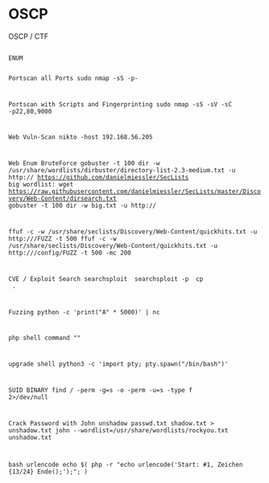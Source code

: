 

# OSCP
OSCP / CTF

<code>
ENUM

Portscan all Ports
sudo nmap -sS -p- <ip>

Portscan with Scripts and Fingerprinting
sudo nmap -sS -sV -sC -p22,80,9000 <ip>

Web Vuln-Scan
nikto -host 192.168.56.205

Web Enum BruteForce
gobuster -t 100 dir -w /usr/share/wordlists/dirbuster/directory-list-2.3-medium.txt -u http://<host>
https://github.com/danielmiessler/SecLists
big wordlist:
wget https://raw.githubusercontent.com/danielmiessler/SecLists/master/Discovery/Web-Content/dirsearch.txt
gobuster -t 100 dir -w big.txt -u http://<host>
  
ffuf -c -w /usr/share/seclists/Discovery/Web-Content/quickhits.txt -u http://<ip>/FUZZ -t 500
ffuf -c -w /usr/share/seclists/Discovery/Web-Content/quickhits.txt -u http://<ip>/config/FUZZ -t 500 -mc 200

CVE / Exploit Search
searchsploit <name>
searchsploit -p <id>
cp <path> .

Fuzzing 
python -c 'print("A" * 5000)' | nc <ip> <port>
  
php shell command
"<?php system('id'); ?>"

upgrade shell
python3 -c 'import pty; pty.spawn("/bin/bash")'

SUID BINARY
find / -perm -g=s -o -perm -u=s -type f 2>/dev/null

Crack Password with John
unshadow passwd.txt shadow.txt > unshadow.txt
john --wordlist=/usr/share/wordlists/rockyou.txt unshadow.txt 


bash urlencode
echo $( php -r "echo urlencode('Start: #1, Zeichen {13/24} Ende();');"; )
  </code>
  

